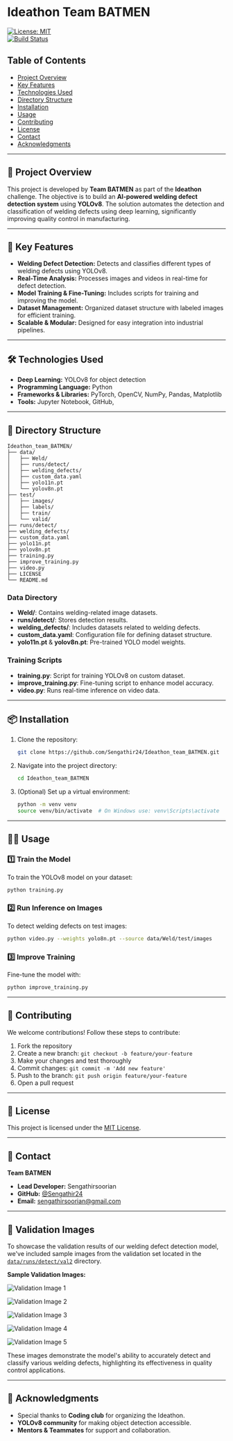 
# Ideathon Team BATMEN  
[![License: MIT](https://img.shields.io/badge/License-MIT-yellow.svg)](https://opensource.org/licenses/MIT)  
[![Build Status](https://img.shields.io/badge/Build-Passing-brightgreen)](https://example.com)  

## Table of Contents
- [Project Overview](#project-overview)
- [Key Features](#key-features)
- [Technologies Used](#technologies-used)
- [Directory Structure](#directory-structure)
- [Installation](#installation)
- [Usage](#usage)
- [Contributing](#contributing)
- [License](#license)
- [Contact](#contact)
- [Acknowledgments](#acknowledgments)

---

## 🚀 Project Overview
This project is developed by **Team BATMEN** as part of the **Ideathon** challenge. The objective is to build an **AI-powered welding defect detection system** using **YOLOv8**. The solution automates the detection and classification of welding defects using deep learning, significantly improving quality control in manufacturing.

---

## 🌟 Key Features
- **Welding Defect Detection:** Detects and classifies different types of welding defects using YOLOv8.
- **Real-Time Analysis:** Processes images and videos in real-time for defect detection.
- **Model Training & Fine-Tuning:** Includes scripts for training and improving the model.
- **Dataset Management:** Organized dataset structure with labeled images for efficient training.
- **Scalable & Modular:** Designed for easy integration into industrial pipelines.

---

## 🛠️ Technologies Used
- **Deep Learning:** YOLOv8 for object detection
- **Programming Language:** Python
- **Frameworks & Libraries:** PyTorch, OpenCV, NumPy, Pandas, Matplotlib
- **Tools:** Jupyter Notebook, GitHub,

---

## 📁 Directory Structure
```
Ideathon_team_BATMEN/
├── data/
│   ├── Weld/
│   ├── runs/detect/
│   ├── welding_defects/
│   ├── custom_data.yaml
│   ├── yolo11n.pt
│   └── yolov8n.pt
├── test/
│   ├── images/
│   ├── labels/
│   ├── train/
│   └── valid/
├── runs/detect/
├── welding_defects/
├── custom_data.yaml
├── yolo11n.pt
├── yolov8n.pt
├── training.py
├── improve_training.py
├── video.py
├── LICENSE
└── README.md
```

### Data Directory
- **Weld/**: Contains welding-related image datasets.
- **runs/detect/**: Stores detection results.
- **welding_defects/**: Includes datasets related to welding defects.
- **custom_data.yaml**: Configuration file for defining dataset structure.
- **yolo11n.pt** & **yolov8n.pt**: Pre-trained YOLO model weights.

### Training Scripts
- **training.py**: Script for training YOLOv8 on custom dataset.
- **improve_training.py**: Fine-tuning script to enhance model accuracy.
- **video.py**: Runs real-time inference on video data.

---

## 📦 Installation
1. Clone the repository:
   ```bash
   git clone https://github.com/Sengathir24/Ideathon_team_BATMEN.git
   ```
2. Navigate into the project directory:
   ```bash
   cd Ideathon_team_BATMEN
   ```

3. (Optional) Set up a virtual environment:
   ```bash
   python -m venv venv
   source venv/bin/activate  # On Windows use: venv\Scripts\activate
   ```

---

## 🏃‍♂️ Usage

### 1️⃣ Train the Model
To train the YOLOv8 model on your dataset:
```bash
python training.py
```

### 2️⃣ Run Inference on Images
To detect welding defects on test images:
```bash
python video.py --weights yolo8n.pt --source data/Weld/test/images
```

### 3️⃣ Improve Training
Fine-tune the model with:
```bash
python improve_training.py
```

---

## 🤝 Contributing
We welcome contributions! Follow these steps to contribute:
1. Fork the repository
2. Create a new branch: `git checkout -b feature/your-feature`
3. Make your changes and test thoroughly
4. Commit changes: `git commit -m 'Add new feature'`
5. Push to the branch: `git push origin feature/your-feature`
6. Open a pull request

---

## 📝 License
This project is licensed under the [MIT License](LICENSE).

---

## 📧 Contact
**Team BATMEN**  
- **Lead Developer:** Sengathirsoorian  
- **GitHub:** [@Sengathir24](https://github.com/Sengathir24)  
- **Email:** [sengathirsoorian@gmail.com](sengathirsoorian@gmail.com)  

---

## 📸 Validation Images
To showcase the validation results of our welding defect detection model, we've included sample images from the validation set located in the [`data/runs/detect/val2`](https://github.com/Sengathir24/Ideathon_team_BATMEN/tree/main/data/runs/detect/val2) directory.

**Sample Validation Images:**

![Validation Image 1](https://github.com/Sengathir24/Ideathon_team_BATMEN/raw/main/data/runs/detect/val2/image1.jpg)

![Validation Image 2](https://github.com/Sengathir24/Ideathon_team_BATMEN/raw/main/data/runs/detect/val2/image2.jpg)

![Validation Image 3](https://github.com/Sengathir24/Ideathon_team_BATMEN/raw/main/data/runs/detect/val2/image3.jpg)

![Validation Image 4](https://github.com/Sengathir24/Ideathon_team_BATMEN/raw/main/data/runs/detect/val2/image4.jpg)

![Validation Image 5](https://github.com/Sengathir24/Ideathon_team_BATMEN/raw/main/data/runs/detect/val2/image5.jpg)

These images demonstrate the model's ability to accurately detect and classify various welding defects, highlighting its effectiveness in quality control applications.

---


## 🙏 Acknowledgments
- Special thanks to **Coding club** for organizing the Ideathon.
- **YOLOv8 community** for making object detection accessible.
- **Mentors & Teammates** for support and collaboration.


